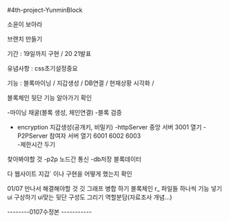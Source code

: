 #4th-project-YunminBlock

소윤이 보아라

브랜치 만들기

기간 : 19일까지 구현 / 20 21발표

유념사항 : css초기설정중요

기능 : 블록마이닝 / 지갑생성 / DB연결 / 현재상황 시각화 /

블록체인 뒷단 기능 알아가기 확인

-마이닝 채굴(블록 생성, 체인연결) -블록 검증

- encryption 지갑생성(공개키, 비밀키)
  -httpServer 중앙 서버 3001 열기
  -P2PServer 참여자 서버 열기 6001 6002 6003  
  -제한시간 두기

찾아봐야할 것
-p2p 노드간 통신
-db저장 블록데이터

다 웹사이트 지갑` 이나 구현을 어떻게 했는지 확인

01/07 만나서 해결해야할 것
깃 그래프 병합 하기
블록체인 r\_ 파일들 하나씩 기능 넣기
ui 구상하기
ui맞는 뒷단 구성도 그리기
역할분담(자료조사 개념...)

--------0107수정본 -----------
